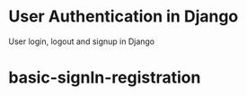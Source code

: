 # User Authentication in Django

User login, logout and signup in Django
# basic-signIn-registration
